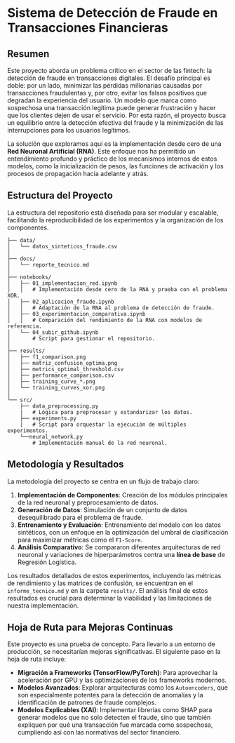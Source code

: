 # Sistema de Detección de Fraude en Transacciones Financieras

## Resumen

Este proyecto aborda un problema crítico en el sector de las fintech: la detección de fraude en transacciones digitales. El desafío principal es doble: por un lado, minimizar las pérdidas millonarias causadas por transacciones fraudulentas y, por otro, evitar los falsos positivos que degradan la experiencia del usuario. Un modelo que marca como sospechosa una transacción legítima puede generar frustración y hacer que los clientes dejen de usar el servicio. Por esta razón, el proyecto busca un equilibrio entre la detección efectiva del fraude y la minimización de las interrupciones para los usuarios legítimos.

La solución que exploramos aquí es la implementación desde cero de una **Red Neuronal Artificial (RNA)**. Este enfoque nos ha permitido un entendimiento profundo y práctico de los mecanismos internos de estos modelos, como la inicialización de pesos, las funciones de activación y los procesos de propagación hacia adelante y atrás.

## Estructura del Proyecto
La estructura del repositorio está diseñada para ser modular y escalable, facilitando la reproducibilidad de los experimentos y la organización de los componentes.

````
├── data/
│   └── datos_sinteticos_fraude.csv
│
├── docs/
│   └── reporte_tecnico.md
│
├── notebooks/
│   ├── 01_implementacion_red.ipynb
│   │   # Implementación desde cero de la RNA y prueba con el problema XOR.
│   ├── 02_aplicacion_fraude.ipynb
│   │   # Adaptación de la RNA al problema de detección de fraude.
│   ├── 03_experimentacion_comparativa.ipynb
│   │   # Comparación del rendimiento de la RNA con modelos de referencia.
│   └── 04_subir_github.ipynb
│       # Script para gestionar el repositorio.
│
├── results/
│   ├── f1_comparison.png
│   ├── matriz_confusion_optima.png
│   ├── metrics_optimal_threshold.csv
│   ├── performance_comparison.csv
│   ├── training_curve_*.png
│   └── training_curves_xor.png
│
└── src/
    ├── data_preprocessing.py
    |   # Lógica para preprocesar y estandarizar los datos.
    ├── experiments.py
    |   # Script para orquestar la ejecución de múltiples experimentos.
    └──neural_network.py
        # Implementación manual de la red neuronal.
````

## Metodología y Resultados

La metodología del proyecto se centra en un flujo de trabajo claro:
1. **Implementación de Componentes**: Creación de los módulos principales de la red neuronal y preprocesamiento de datos.
2. **Generación de Datos**: Simulación de un conjunto de datos desequilibrado para el problema de fraude.
3. **Entrenamiento y Evaluación**: Entrenamiento del modelo con los datos sintéticos, con un enfoque en la optimización del umbral de clasificación para maximizar métricas como el `F1-Score`.
4. **Análisis Comparativo**: Se compararon diferentes arquitecturas de red neuronal y variaciones de hiperparámetros contra una **línea de base** de Regresión Logística.

Los resultados detallados de estos experimentos, incluyendo las métricas de rendimiento y las matrices de confusión, se encuentran en el `informe_tecnico.md` y en la carpeta `results/`. El análisis final de estos resultados es crucial para determinar la viabilidad y las limitaciones de nuestra implementación.

## Hoja de Ruta para Mejoras Continuas

Este proyecto es una prueba de concepto. Para llevarlo a un entorno de producción, se necesitarían mejoras significativas. El siguiente paso en la hoja de ruta incluye:
* **Migración a Frameworks (TensorFlow/PyTorch)**: Para aprovechar la aceleración por GPU y las optimizaciones de los frameworks modernos.
* **Modelos Avanzados**: Explorar arquitecturas como los `Autoencoders`, que son especialmente potentes para la detección de anomalías y la identificación de patrones de fraude complejos.
* **Modelos Explicables (XAI)**: Implementar librerías como SHAP para generar modelos que no solo detecten el fraude, sino que también expliquen por qué una transacción fue marcada como sospechosa, cumpliendo así con las normativas del sector financiero.
